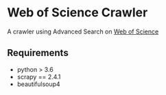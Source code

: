 <!--
 * @Date: 2021-06-23 17:39:49
 * @LastEditors: Mike
 * @LastEditTime: 2021-06-23 17:47:00
 * @FilePath: \PaperCrawler\README.md
-->
# Web of Science Crawler

A crawler using Advanced Search on [Web of Science](http://www.webofknowledge.com/)

## Requirements
- python > 3.6
- scrapy == 2.4.1
- beautifulsoup4